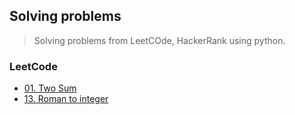 ## Solving problems
> Solving problems from LeetCOde, HackerRank using python.

### LeetCode
- [01. Two Sum](leetcode/01-twoSum.py)
- [13. Roman to integer](leetcode/13-roman-to-integer.py)